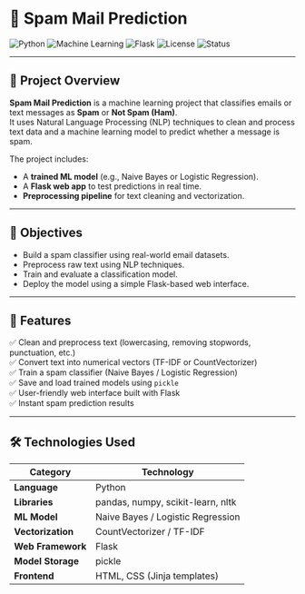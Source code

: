 # 📧 Spam Mail Prediction

![Python](https://img.shields.io/badge/Python-3.8%2B-blue)
![Machine Learning](https://img.shields.io/badge/Machine%20Learning-Naive%20Bayes-green)
![Flask](https://img.shields.io/badge/Framework-Flask-orange)
![License](https://img.shields.io/badge/License-MIT-yellow)
![Status](https://img.shields.io/badge/Status-Active-success)

---

## 🚀 Project Overview

**Spam Mail Prediction** is a machine learning project that classifies emails or text messages as **Spam** or **Not Spam (Ham)**.  
It uses Natural Language Processing (NLP) techniques to clean and process text data and a machine learning model to predict whether a message is spam.

The project includes:
- A **trained ML model** (e.g., Naive Bayes or Logistic Regression).
- A **Flask web app** to test predictions in real time.
- **Preprocessing pipeline** for text cleaning and vectorization.

---

## 🎯 Objectives

- Build a spam classifier using real-world email datasets.  
- Preprocess raw text using NLP techniques.  
- Train and evaluate a classification model.  
- Deploy the model using a simple Flask-based web interface.  

---

## 🧩 Features

✅ Clean and preprocess text (lowercasing, removing stopwords, punctuation, etc.)  
✅ Convert text into numerical vectors (TF-IDF or CountVectorizer)  
✅ Train a spam classifier (Naive Bayes / Logistic Regression)  
✅ Save and load trained models using `pickle`  
✅ User-friendly web interface built with Flask  
✅ Instant spam prediction results  

---

## 🛠️ Technologies Used

| Category | Technology |
|-----------|-------------|
| **Language** | Python |
| **Libraries** | pandas, numpy, scikit-learn, nltk |
| **ML Model** | Naive Bayes / Logistic Regression |
| **Vectorization** | CountVectorizer / TF-IDF |
| **Web Framework** | Flask |
| **Model Storage** | pickle |
| **Frontend** | HTML, CSS (Jinja templates) |

